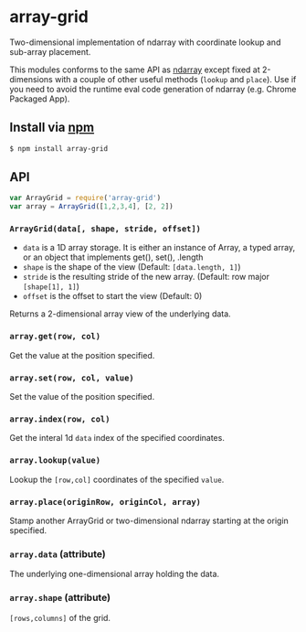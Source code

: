 array-grid
===

Two-dimensional implementation of ndarray with coordinate lookup and sub-array placement.

This modules conforms to the same API as [ndarray](https://github.com/mikolalysenko/ndarray) except fixed at 2-dimensions with a couple of other useful methods (`lookup` and `place`). Use if you need to avoid the runtime eval code generation of ndarray (e.g. Chrome Packaged App).

## Install via [npm](https://npmjs.org/packages/array-grid)

```bash
$ npm install array-grid
```

## API

```js
var ArrayGrid = require('array-grid')
var array = ArrayGrid([1,2,3,4], [2, 2])
```

### `ArrayGrid(data[, shape, stride, offset])`

- `data` is a 1D array storage. It is either an instance of Array, a typed array, or an object that implements get(), set(), .length
- `shape` is the shape of the view (Default: `[data.length, 1]`)
- `stride` is the resulting stride of the new array. (Default: row major `[shape[1], 1]`)
- `offset` is the offset to start the view (Default: 0)

Returns a 2-dimensional array view of the underlying data.

### `array.get(row, col)`

Get the value at the position specified.

### `array.set(row, col, value)`

Set the value of the position specified.

### `array.index(row, col)`

Get the interal 1d `data` index of the specified coordinates.

### `array.lookup(value)`

Lookup the `[row,col]` coordinates of the specified `value`.

### `array.place(originRow, originCol, array)`

Stamp another ArrayGrid or two-dimensional ndarray starting at the origin specified.

### `array.data` (attribute)

The underlying one-dimensional array holding the data.

### `array.shape` (attribute)

`[rows,columns]` of the grid.